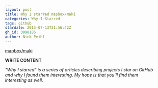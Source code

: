 ```yaml
---
layout: post
title: Why I starred mapbox/maki
categories: Why-I-Starred
tags: github
stardate: 2015-07-13T21:56:42Z
gh_id: 3098186
author: Nick Peihl
---
```


[mapbox/maki](star.repo.html_url)

**WRITE CONTENT**

*"Why I starred" is a series of articles describing projects I star on GitHub and why I found them interesting. My hope is that you'll find them interesting as well.*

